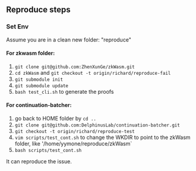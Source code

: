 ## Reproduce steps

### Set Env
Assume you are in a clean new folder: "reproduce"
#### For zkwasm folder:
1. `git clone git@github.com:ZhenXunGe/zkWasm.git`
2. `cd zkWasm` and `git checkout -t origin/richard/reproduce-fail`
3. `git submodule init`
4. `git submodule update`
5. `bash test_cli.sh` to generate the proofs

#### For continuation-batcher:
1. go back to HOME folder by `cd ..`
2. `git clone git@github.com:DelphinusLab/continuation-batcher.git`
3. `git checkout -t origin/richard/reproduce-test`
4. `vim scripts/test_cont.sh` to change the WKDIR to point to the zkWasm folder, like '/home/yymone/reproduce/zkWasm`
5. `bash scripts/test_cont.sh`

It can reproduce the issue.


